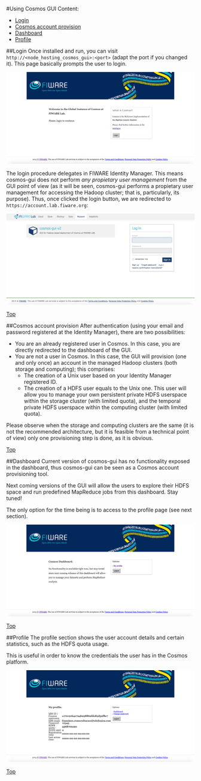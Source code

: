 #<a name="usage"></a>Using Cosmos GUI
Content:

* [Login](#section1)
* [Cosmos account provision](#section2)
* [Dashboard](#section3)
* [Profile](#section4)

##<a name="section1"></a>Login
Once installed and run, you can visit `http://<node_hosting_cosmos_gui>:<port>` (adapt the port if you changed it). This page basically prompts the user to login.

![](cosmos-gui/doc/images/cosmos_gui__init.png)

The login procedure delegates in FIWARE Identity Manager. This means cosmos-gui does not perform <i>any propietary user management</i> from the GUI point of view (as it will be seen, cosmos-gui performs a propietary user management for accessing the Hadoop cluster; that is, particularly, its purpose). Thus, once clicked the login button, we are redirected to `https://account.lab.fiware.org`:

![](cosmos-gui/doc/images/cosmos_gui__auth.png)

[Top](#top)

##<a name="section2"></a>Cosmos account provision
After authentication (using your email and password registered at the Identity Manager), there are two possibilities:

* You are an already registered user in Cosmos. In this case, you are directly redirected to the dashboard of the GUI.
* You are not a user in Cosmos. In this case, the GUI will provision (one and only once) an account in the managed Hadoop clusters (both storage and computing); this comprises:
    * The creation of a Unix user based on your Identity Manager registered ID.
    * The creation of a HDFS user equals to the Unix one. This user will allow you to manage your own persistent private HDFS userspace within the storage cluster (with limited quota), and the temporal private HDFS userspace within the computing cluster (with limited quota).

Please observe when the storage and computing clusters are the same (it is not the recommended architecture, but it is feasible from a technical point of view) only one provisioning step is done, as it is obvious.

[Top](#top)

##<a name="section3"></a>Dashboard
Current version of cosmos-gui has no functionality exposed in the dashboard, thus cosmos-gui can be seen as a Cosmos account provisioning tool.

Next coming versions of the GUI will allow the users to explore their HDFS space and run predefined MapReduce jobs from this dashboard. Stay tuned!

The only option for the time being is to access to the profile page (see next section).

![](cosmos-gui/doc/images/cosmos_gui__dashboard.png)

[Top](#top)

##<a name="section4"></a>Profile
The profile section shows the user account details and certain statistics, such as the HDFS quota usage.

This is useful in order to know the credentials the user has in the Cosmos platform.

![](cosmos-gui/doc/images/cosmos_gui__profile.png)

[Top](#top)

